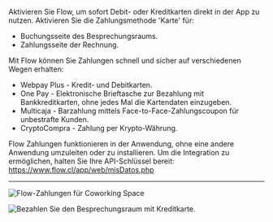Aktivieren Sie Flow, um sofort Debit- oder Kreditkarten direkt in der App zu nutzen. Aktivieren Sie die Zahlungsmethode 'Karte' für:

- Buchungsseite des Besprechungsraums.
- Zahlungsseite der Rechnung.

Mit Flow können Sie Zahlungen schnell und sicher auf verschiedenen Wegen erhalten:

- Webpay Plus - Kredit- und Debitkarten.
- One Pay - Elektronische Brieftasche zur Bezahlung mit Bankkreditkarten, ohne jedes Mal die Kartendaten einzugeben.
- Multicaja - Barzahlung mittels Face-to-Face-Zahlungscoupon für unbestrafte Kunden.
- CryptoCompra - Zahlung per Krypto-Währung.

Flow Zahlungen funktionieren in der Anwendung, ohne eine andere Anwendung umzuleiten oder zu installieren. Um die Integration zu ermöglichen, halten Sie Ihre API-Schlüssel bereit: https://www.flow.cl/app/web/misDatos.php

---

![Flow-Zahlungen für Coworking Space](https://d7ccq1i35b0cj.cloudfront.net/andcards-bookings-create-payment-methods-card-light-en-1920-1200.png)

![Bezahlen Sie den Besprechungsraum mit Kreditkarte.](https://d7ccq1i35b0cj.cloudfront.net/andcards-bookings-flow-en-1920-1200.png)
